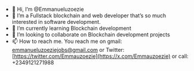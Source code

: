 - 👋 Hi, I’m @Emmanueluzoezie
- 👀 I’m a Fullstack blockchain and web developer that’s so much interested in software development.
- 🌱 I’m currently learning Blockchain development
- 💞️ I’m looking to collaborate on Blockchain development projects
- 📫 How to reach me. You reach me on gmail: emmanueluzoeziejobs@gmail.com or Twitter: [https://twitter.com/Emmauzoezie](https://x.com/Emmauzoezie) or call: +2349121271988

<!---
Emmanueluzoezie/Emmanueluzoezie is a ✨ special ✨ repository because its `README.md` (this file) appears on your GitHub profile.
You can click the Preview link to take a look at your changes.
--->
